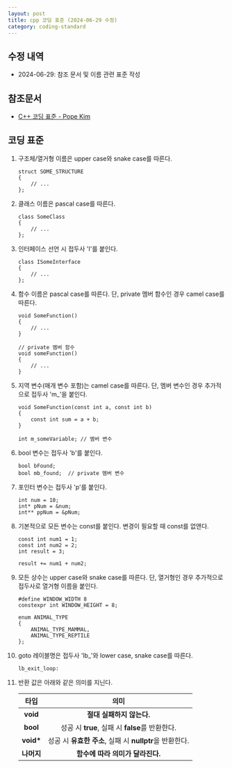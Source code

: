 ```yaml
---
layout: post
title: cpp 코딩 표준 (2024-06-29 수정)
category: coding-standard
---
```


## 수정 내역
- 2024-06-29: 참조 문서 및 이름 관련 표준 작성

## 참조문서
- [C++ 코딩 표준 - Pope Kim](https://docs.popekim.com/ko/coding-standards/cpp)

## 코딩 표준
1. 구조체/열거형 이름은 upper case와 snake case를 따른다.
    ```
    struct SOME_STRUCTURE
    {
        // ...
    };
    ```

1. 클래스 이름은 pascal case를 따른다.
    ```
    class SomeClass
    {
        // ...
    };
    ```

1. 인터페이스 선언 시 접두사 'I'를 붙인다.
    ```
    class ISomeInterface
    {
        // ...
    };
    ```

1. 함수 이름은 pascal case를 따른다. 단, private 멤버 함수인 경우 camel case를 따른다.
    ```
    void SomeFunction()
    {
        // ...
    }

    // private 멤버 함수
    void someFunction() 
    {
        // ...
    }
    ```

1. 지역 변수(매개 변수 포함)는 camel case를 따른다. 단, 멤버 변수인 경우 추가적으로 접두사 'm_'을 붙인다.
    ```
    void SomeFunction(const int a, const int b)
    {
        const int sum = a + b;
    }

    int m_someVariable; // 멤버 변수
    ```

1. bool 변수는 접두사 'b'를 붙인다.
    ```
    bool bFound;
    bool mb_found;  // private 멤버 변수
    ```

1. 포인터 변수는 접두사 'p'를 붙인다.
    ```
    int num = 10;
    int* pNum = &num;
    int** ppNum = &pNum;
    ```

1. 기본적으로 모든 변수는 const를 붙인다. 변경이 필요할 때 const를 없앤다.
    ```
    const int num1 = 1;
    const int num2 = 2;
    int result = 3;

    result += num1 + num2;
    ```

1. 모든 상수는 upper case와 snake case를 따른다. 단, 열거형인 경우 추가적으로 접두사로 열거형 이름을 붙인다.
    ```
    #define WINDOW_WIDTH 8
    constexpr int WINDOW_HEIGHT = 8;

    enum ANIMAL_TYPE
    {
        ANIMAL_TYPE_MAMMAL,
        ANIMAL_TYPE_REPTILE
    };
    ```

1. goto 레이블명은 접두사 'lb_'와 lower case, snake case를 따른다.
    ```
    lb_exit_loop:
    ```

1. 반환 값은 아래와 같은 의미를 지닌다.

    |   타입    |   의미    |
    |   :---:   |   :---:   |
    **void**    |       **절대 실패하지 않는다.**|
    **bool**    |       성공 시 **true**, 실패 시 **false**를 반환한다.|
    **void\***  |     성공 시 **유효한 주소**, 실패 시 **nullptr**을 반환한다.|
    **나머지**  |     **함수에 따라 의미가 달라진다.**|